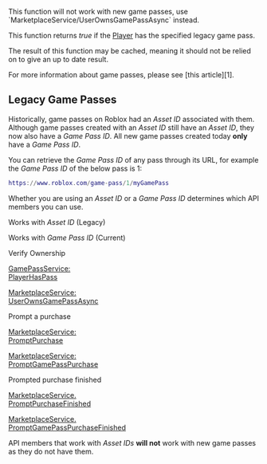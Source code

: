 This function will not work with new game passes, use \`MarketplaceService/UserOwnsGamePassAsync\` instead.

This function returns _true_ if the [Player](https://developer.roblox.com/en-us/api-reference/class/Player) has the specified legacy game pass.

The result of this function may be cached, meaning it should not be relied on to give an up to date result.

For more information about game passes, please see \[this article\]\[1\].

Legacy Game Passes
------------------

Historically, game passes on Roblox had an _Asset ID_ associated with them. Although game passes created with an _Asset ID_ still have an _Asset ID_, they now also have a _Game Pass ID_. All new game passes created today **only** have a _Game Pass ID_.

You can retrieve the _Game Pass ID_ of any pass through its URL, for example the _Game Pass ID_ of the below pass is 1:

```Lua
https://www.roblox.com/game-pass/1/myGamePass
``` 

Whether you are using an _Asset ID_ or a _Game Pass ID_ determines which API members you can use.

Works with _Asset ID_ (Legacy)

Works with _Game Pass ID_ (Current)

Verify Ownership

[GamePassService:  
PlayerHasPass](https://developer.roblox.com/api-reference/function/GamePassService/PlayerHasPass)

[MarketplaceService:  
UserOwnsGamePassAsync](https://developer.roblox.com/api-reference/function/MarketplaceService/UserOwnsGamePassAsync)

Prompt a purchase

[MarketplaceService:  
PromptPurchase](https://developer.roblox.com/api-reference/function/MarketplaceService/PromptPurchase)

[MarketplaceService:  
PromptGamePassPurchase](https://developer.roblox.com/api-reference/function/MarketplaceService/PromptGamePassPurchase)

Prompted purchase finished

[MarketplaceService.  
PromptPurchaseFinished](https://developer.roblox.com/api-reference/event/MarketplaceService/PromptPurchaseFinished)

[MarketplaceService.  
PromptGamePassPurchaseFinished](https://developer.roblox.com/api-reference/event/MarketplaceService/PromptGamePassPurchaseFinished)

API members that work with _Asset IDs_ **will not** work with new game passes as they do not have them.